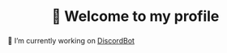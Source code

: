 <h1 align="center">👋 Welcome to my profile</h1>

###

🔭 I’m currently working on [DiscordBot](https://github.com/FranciscoAraujo2/DiscordBot)</h4>

###
